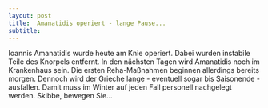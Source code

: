 ```yaml
---
layout: post
title:  Amanatidis operiert - lange Pause...
subtitle:  
---
```


Ioannis Amanatidis wurde heute am Knie operiert. Dabei wurden instabile Teile des Knorpels entfernt. In den nächsten Tagen wird Amanatidis noch im Krankenhaus sein. Die ersten Reha-Maßnahmen beginnen allerdings bereits morgen. Dennoch wird der Grieche lange - eventuell sogar bis Saisonende - ausfallen. Damit muss im Winter auf jeden Fall personell nachgelegt werden. Skibbe, bewegen Sie...


